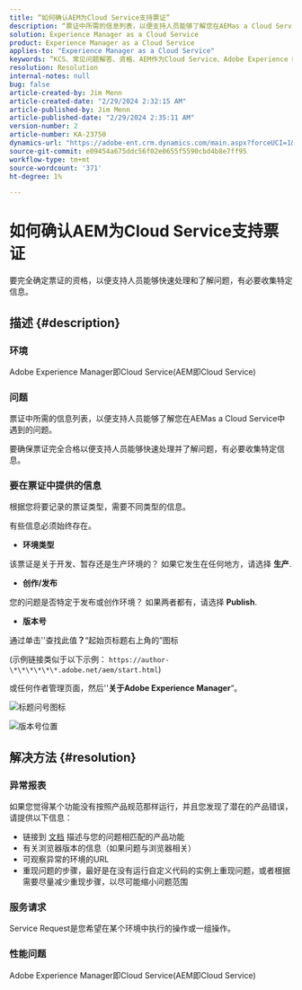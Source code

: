 ```yaml
---
title: “如何确认AEM为Cloud Service支持票证”
description: “票证中所需的信息列表，以便支持人员能够了解您在AEMas a Cloud Service中遇到的问题。”
solution: Experience Manager as a Cloud Service
product: Experience Manager as a Cloud Service
applies-to: "Experience Manager as a Cloud Service"
keywords: “KCS、常见问题解答、资格、AEM作为Cloud Service、Adobe Experience Manager作为Cloud Service、支持票证”
resolution: Resolution
internal-notes: null
bug: false
article-created-by: Jim Menn
article-created-date: "2/29/2024 2:32:15 AM"
article-published-by: Jim Menn
article-published-date: "2/29/2024 2:35:11 AM"
version-number: 2
article-number: KA-23750
dynamics-url: "https://adobe-ent.crm.dynamics.com/main.aspx?forceUCI=1&pagetype=entityrecord&etn=knowledgearticle&id=38c40abe-aad6-ee11-9079-6045bd006268"
source-git-commit: e09454a675ddc56f02e0655f5590cbd4b8e7ff95
workflow-type: tm+mt
source-wordcount: '371'
ht-degree: 1%

---
```


# 如何确认AEM为Cloud Service支持票证


要完全确定票证的资格，以便支持人员能够快速处理和了解问题，有必要收集特定信息。

## 描述 {#description}


### 环境

Adobe Experience Manager即Cloud Service(AEM即Cloud Service)

### 问题

票证中所需的信息列表，以便支持人员能够了解您在AEMas a Cloud Service中遇到的问题。

要确保票证完全合格以便支持人员能够快速处理并了解问题，有必要收集特定信息。

### 要在票证中提供的信息

根据您将要记录的票证类型，需要不同类型的信息。

有些信息必须始终存在。

- <b>环境类型</b>


该票证是关于开发、暂存还是生产环境的？ 如果它发生在任何地方，请选择 <b>生产</b>.

- <b>创作/发布</b>


您的问题是否特定于发布或创作环境？ 如果两者都有，请选择 <b>Publish</b>.

- <b>版本号</b>


通过单击&#39;&#39;查找此值<b>？</b>“起始页标题右上角的”图标

(示例链接类似于以下示例： `https://author-\*\*\*\*\*\*.adobe.net/aem/start.html`)

或任何作者管理页面，然后&#39;&#39;<b>关于Adobe Experience Manager</b>“。

![标题问号图标](https://helpx.adobe.com/content/dam/help/en/experience-manager/kb/how-to-fully-qualify-an-AEM-as-a-cloud-service-ticket/jcr_content/main-pars/image/question_mark_topheader.jpg.img.jpg)

![版本号位置](https://helpx.adobe.com/content/dam/help/en/experience-manager/kb/how-to-fully-qualify-an-AEM-as-a-cloud-service-ticket/jcr_content/main-pars/image_23429537/release_number.jpg.img.jpg)

## 解决方法 {#resolution}


### 异常报表

如果您觉得某个功能没有按照产品规范那样运行，并且您发现了潜在的产品错误，请提供以下信息：

- 链接到 [文档](https://experienceleague.adobe.com/docs/) 描述与您的问题相匹配的产品功能
- 有关浏览器版本的信息（如果问题与浏览器相关）
- 可观察异常的环境的URL
- 重现问题的步骤，最好是在没有运行自定义代码的实例上重现问题，或者根据需要尽量减少重现步骤，以尽可能缩小问题范围

### 服务请求

Service Request是您希望在某个环境中执行的操作或一组操作。

### 性能问题

Adobe Experience Manager即Cloud Service(AEM即Cloud Service)
